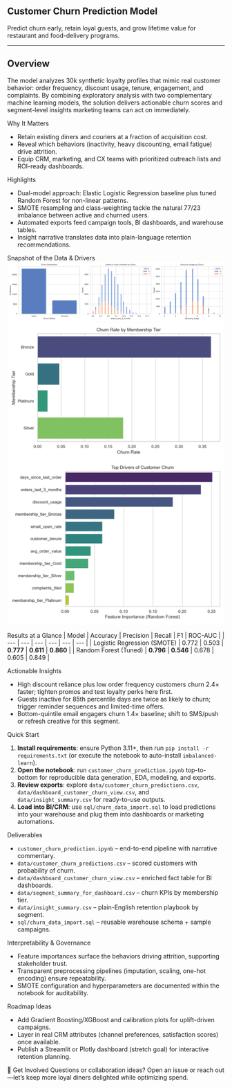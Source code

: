 ## Customer Churn Prediction Model
Predict churn early, retain loyal guests, and grow lifetime value for restaurant and food-delivery programs.

---

## Overview
The model analyzes 30k synthetic loyalty profiles that mimic real customer behavior: order frequency, discount usage, tenure, engagement, and complaints. By combining exploratory analysis with two complementary machine learning models, the solution delivers actionable churn scores and segment-level insights marketing teams can act on immediately.

Why It Matters

- Retain existing diners and couriers at a fraction of acquisition cost.
- Reveal which behaviors (inactivity, heavy discounting, email fatigue) drive attrition.
- Equip CRM, marketing, and CX teams with prioritized outreach lists and ROI-ready dashboards.

Highlights

- Dual-model approach: Elastic Logistic Regression baseline plus tuned Random Forest for non-linear patterns.
- SMOTE resampling and class-weighting tackle the natural 77/23 imbalance between active and churned users.
- Automated exports feed campaign tools, BI dashboards, and warehouse tables.
- Insight narrative translates data into plain-language retention recommendations.

Snapshot of the Data & Drivers
![Behavioral overview showing churn split and behavioral histograms](assets/eda_behavioral.png)
![Churn risk by membership tier](assets/tier_churn_rates.png)
![Top drivers of churn from Random Forest](assets/feature_importance.png)

Results at a Glance
| Model | Accuracy | Precision | Recall | F1 | ROC-AUC |
| --- | --- | --- | --- | --- | --- |
| Logistic Regression (SMOTE) | 0.772 | 0.503 | **0.777** | **0.611** | **0.860** |
| Random Forest (Tuned) | **0.796** | **0.546** | 0.678 | 0.605 | 0.849 |

Actionable Insights

- High discount reliance plus low order frequency customers churn 2.4× faster; tighten promos and test loyalty perks here first.
- Guests inactive for 85th percentile days are twice as likely to churn; trigger reminder sequences and limited-time offers.
- Bottom-quintile email engagers churn 1.4× baseline; shift to SMS/push or refresh creative for this segment.

Quick Start

1. **Install requirements**: ensure Python 3.11+, then run `pip install -r requirements.txt` (or execute the notebook to auto-install `imbalanced-learn`).
2. **Open the notebook**: run `customer_churn_prediction.ipynb` top-to-bottom for reproducible data generation, EDA, modeling, and exports.
3. **Review exports**: explore `data/customer_churn_predictions.csv`, `data/dashboard_customer_churn_view.csv`, and `data/insight_summary.csv` for ready-to-use outputs.
4. **Load into BI/CRM**: use `sql/churn_data_import.sql` to load predictions into your warehouse and plug them into dashboards or marketing automations.

Deliverables

- `customer_churn_prediction.ipynb` – end-to-end pipeline with narrative commentary.
- `data/customer_churn_predictions.csv` – scored customers with probability of churn.
- `data/dashboard_customer_churn_view.csv` – enriched fact table for BI dashboards.
- `data/segment_summary_for_dashboard.csv` – churn KPIs by membership tier.
- `data/insight_summary.csv` – plain-English retention playbook by segment.
- `sql/churn_data_import.sql` – reusable warehouse schema + sample campaigns.

Interpretability & Governance

- Feature importances surface the behaviors driving attrition, supporting stakeholder trust.
- Transparent preprocessing pipelines (imputation, scaling, one-hot encoding) ensure repeatability.
- SMOTE configuration and hyperparameters are documented within the notebook for auditability.

Roadmap Ideas

- Add Gradient Boosting/XGBoost and calibration plots for uplift-driven campaigns.
- Layer in real CRM attributes (channel preferences, satisfaction scores) once available.
- Publish a Streamlit or Plotly dashboard (stretch goal) for interactive retention planning.

🤝 Get Involved
Questions or collaboration ideas? Open an issue or reach out—let’s keep more loyal diners delighted while optimizing spend.
